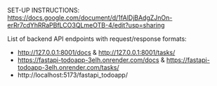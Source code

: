 SET-UP INSTRUCTIONS:
https://docs.google.com/document/d/1fAlDjBAdgZJnOn-erRr7cdYhRRaPBfLCO3QLmeOTB-4/edit?usp=sharing

List of backend API endpoints with request/response formats:
- http://127.0.0.1:8001/docs & http://127.0.0.1:8001/tasks/
- https://fastapi-todoapp-3elh.onrender.com/docs & https://fastapi-todoapp-3elh.onrender.com/tasks/
- http://localhost:5173/fastapi_todoapp/
